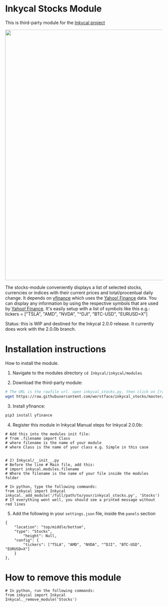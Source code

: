 # Inkycal Stocks Module
This is third-party module for the [Inkycal project](https://github.com/aceisace/Inky-Calendar)

<p align="center">
<img src="https://github.com/worstface/inkycal_stocks/blob/master/Gallery/inkycal_stocks.jpg" width="800">
</p>

The stocks-module conveniently displays a list of selected stocks, currencies or indices with their current prices and total/procentual daily change.
It depends on [yfinance](https://github.com/ranaroussi/yfinance) which uses the [Yahoo! Finance](https://finance.yahoo.com/) data. You can display any information by using the respective symbols that are used by [Yahoo! Finance](https://finance.yahoo.com/).
It's easily setup with a list of symbols like this e.g.: tickers = ["TSLA", "AMD", "NVDA", "^DJI", "BTC-USD", "EURUSD=X"]

Status: this is WIP and destined for the Inkycal 2.0.0 release. It currently does work with the 2.0.0b branch.


# Installation instructions
How to install the module.

1) Navigate to the modules directory
`cd Inkycal/inkycal/modules`

2) Download the third-party module:
```bash
# The URL is the rawfile url. open inkycal_stocks.py, then click on [raw] to see the rawfile-url
wget https://raw.githubusercontent.com/worstface/inkycal_stocks/master/inkycal_stocks.py
```

3) Install yfinance:
```bash
pip3 install yfinance
```

4) Register this module in Inkycal
Manual steps for Inkycal 2.0.0b:

```# 1) Inkycal/modules/__init__.py
# Add this into the modules init file:
# from .filename import Class
# where filename is the name of your module
# where Class is the name of your class e.g. Simple in this case


# 2) Inkycal/__init__.py
# Before the line # Main file, add this:
# import inkycal.modules.filename
# Where the filename is the name of your file inside the modules folder
```

```python3
# In python, type the following commands:
from inkycal import Inkycal
inkycal._add_module('/full/path/to/your/inkycal_stocks.py', 'Stocks')
# If everything went well, you should see a printed message without red lines
```

5) Add the following in your `settings.json` file, inside the `panels` section
```
{
	"location": "top/middle/bottom",
	"type": "Stocks",
        "height": Null,
	"config": {
		"tickers": ["TSLA", "AMD", "NVDA", "^DJI", "BTC-USD", "EURUSD=X"]
	}
},
```

# How to remove this module
```python3
# In python, run the following commands:
from inkycal import Inkycal
Inkycal._remove_module('Stocks')
```
